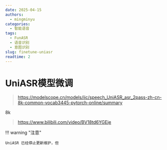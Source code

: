 ```yaml
---
date: 2025-04-15
authors:
  - mingminyu
categories:
  - 智能语音
tags:
  - FunASR
  - 语音识别
  - 意图识别
slug: finetune-uniasr
readtime: 2
---
```


# UniASR模型微调

> https://modelscope.cn/models/iic/speech_UniASR_asr_2pass-zh-cn-8k-common-vocab3445-pytorch-online/summary

8k

> https://www.bilibili.com/video/BV18td6YGEje


!!! warning "注意"

    UniASR 已经停止更新维护，但


<!-- more -->